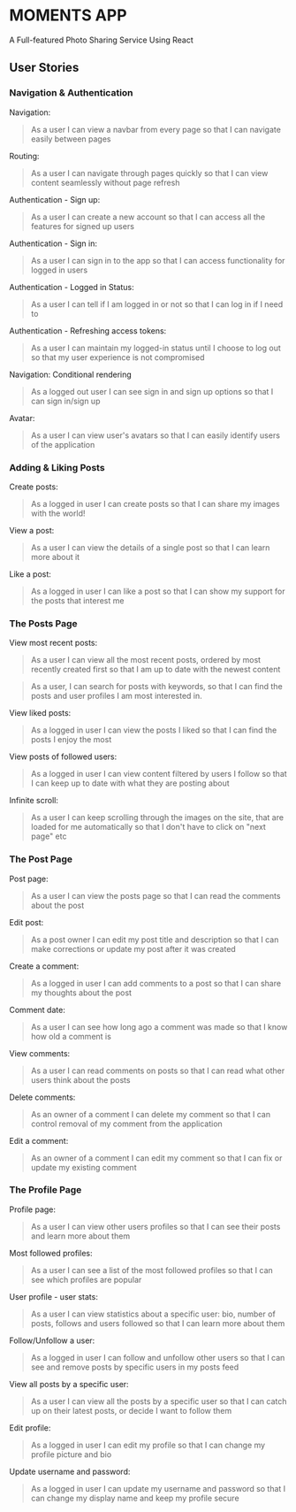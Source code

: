 # MOMENTS APP
A Full-featured Photo Sharing Service Using React

## User Stories

### **Navigation & Authentication**
Navigation:
> As a user I can view a navbar from every page so that I can navigate easily between pages

Routing:
> As a user I can navigate through pages quickly so that I can view content seamlessly without page refresh

Authentication - Sign up:
> As a user I can create a new account so that I can access all the features for signed up users

Authentication - Sign in: 
> As a user I can sign in to the app so that I can access functionality for logged in users

Authentication - Logged in Status: 
> As a user I can tell if I am logged in or not so that I can log in if I need to

Authentication - Refreshing access tokens: 
> As a user I can maintain my logged-in status until I choose to log out so that my user experience is not compromised

Navigation: Conditional rendering
> As a logged out user I can see sign in and sign up options so that I can sign in/sign up

Avatar:
> As a user I can view user's avatars so that I can easily identify users of the application

### Adding & Liking Posts
Create posts:
> As a logged in user I can create posts so that I can share my images with the world!

View a post: 
> As a user I can view the details of a single post so that I can learn more about it

Like a post: 
> As a logged in user I can like a post so that I can show my support for the posts that interest me

### **The Posts Page**
View most recent posts: 
> As a user I can view all the most recent posts, ordered by most recently created first so that I am up to date with the newest content

> As a user, I can search for posts with keywords, so that I can find the posts and user profiles I am most interested in.

View liked posts: 
> As a logged in user I can view the posts I liked so that I can find the posts I enjoy the most

View posts of followed users: 
> As a logged in user I can view content filtered by users I follow so that I can keep up to date with what they are posting about

Infinite scroll: 
> As a user I can keep scrolling through the images on the site, that are loaded for me automatically so that I don't have to click on "next page" etc

### **The Post Page**

Post page: 
> As a user I can view the posts page so that I can read the comments about the post

Edit post:
> As a post owner I can edit my post title and description so that I can make corrections or update my post after it was created

Create a comment: 
> As a logged in user I can add comments to a post so that I can share my thoughts about the post

Comment date:
> As a user I can see how long ago a comment was made so that I know how old a comment is

View comments: 
> As a user I can read comments on posts so that I can read what other users think about the posts

Delete comments: 
> As an owner of a comment I can delete my comment so that I can control removal of my comment from the application

Edit a comment: 
> As an owner of a comment I can edit my comment so that I can fix or update my existing comment

### **The Profile Page**
Profile page: 
> As a user I can view other users profiles so that I can see their posts and learn more about them

Most followed profiles: 
> As a user I can see a list of the most followed profiles so that I can see which profiles are popular

User profile - user stats: 
> As a user I can view statistics about a specific user: bio, number of posts, follows and users followed so that I can learn more about them

Follow/Unfollow a user: 
> As a logged in user I can follow and unfollow other users so that I can see and remove posts by specific users in my posts feed

View all posts by a specific user: 
> As a user I can view all the posts by a specific user so that I can catch up on their latest posts, or decide I want to follow them

Edit profile: 
> As a logged in user I can edit my profile so that I can change my profile picture and bio

Update username and password:
> As a logged in user I can update my username and password so that I can change my display name and keep my profile secure
